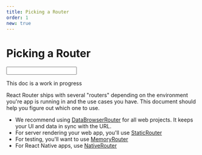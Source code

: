 ```yaml
---
title: Picking a Router
order: 1
new: true
---
```


# Picking a Router

<form action="/foo">
  <input type="text"  formAction="/bar" />
</form>

<docs-warning>This doc is a work in progress</docs-warning>

React Router ships with several "routers" depending on the environment you're app is running in and the use cases you have. This document should help you figure out which one to use.

- We recommend using [DataBrowserRouter][databrowserrouter] for all web projects. It keeps your UI and data in sync with the URL.
- For server rendering your web app, you'll use [StaticRouter][staticrouter]
- For testing, you'll want to use [MemoryRouter][memoryrouter]
- For React Native apps, use [NativeRouter][nativerouter]

[databrowserrouter]: ./data-browser-router
[staticrouter]: ./static-router
[memoryrouter]: ./memory-router
[nativerouter]: ./native-router
